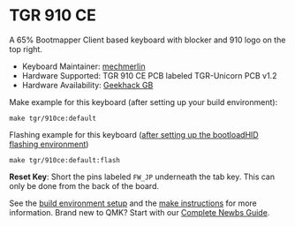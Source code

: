# TGR 910 CE

A 65% Bootmapper Client based keyboard with blocker and 910 logo on the top right. 

* Keyboard Maintainer: [mechmerlin](https://github.com/mechmerlin)
* Hardware Supported: TGR 910 CE PCB labeled TGR-Unicorn PCB v1.2
* Hardware Availability: [Geekhack GB](https://geekhack.org/index.php?topic=91498.0)

Make example for this keyboard (after setting up your build environment):

    make tgr/910ce:default

Flashing example for this keyboard ([after setting up the bootloadHID flashing environment](https://docs.qmk.fm/#/flashing_bootloadhid))

    make tgr/910ce:default:flash

**Reset Key**: Short the pins labeled `FW_JP` underneath the tab key. This can only be done from the back of the board. 

See the [build environment setup](https://docs.qmk.fm/#/getting_started_build_tools) and the [make instructions](https://docs.qmk.fm/#/getting_started_make_guide) for more information. Brand new to QMK? Start with our [Complete Newbs Guide](https://docs.qmk.fm/#/newbs).
